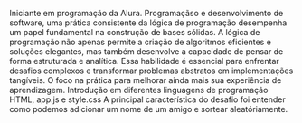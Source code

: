 Iniciante em programação da Alura.
Programaçãso e desenvolvimento de software, uma prática consistente da lógica de programação desempenha um papel fundamental na construção de bases sólidas. 
A lógica de programação não apenas permite a criação de algoritmos eficientes e soluções elegantes, mas também desenvolve a capacidade de pensar de forma estruturada e analítica. 
Essa habilidade é essencial para enfrentar desafios complexos e transformar problemas abstratos em implementações tangíveis.
O foco na prática para melhorar ainda mais sua experiência de aprendizagem.
Introdução em diferentes linguagens de programação HTML, app.js e style.css
A principal característica do desafio foi entender como podemos adicionar um nome de um amigo e sortear aleatóriamente.
